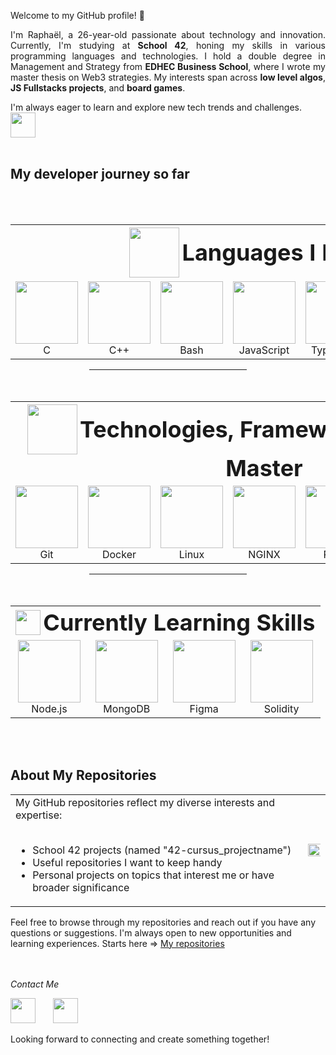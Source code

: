Welcome to my GitHub profile! 👋

<p align="justify">
I'm Raphaël, a 26-year-old passionate about technology and innovation. Currently, I'm studying at <b>School 42</b>, honing my skills in various programming languages and technologies. I hold a double degree in Management and Strategy from <b>EDHEC Business School</b>, where I wrote my master thesis on Web3 strategies. My interests span across <b>low level algos</b>, <b>JS Fullstacks projects</b>, and <b>board games</b>.
</p>
I'm always eager to learn and explore new tech trends and challenges. <img src="https://github.com/RaphRsl/RaphRsl/assets/79993112/fd5c91d2-e3c5-4472-9eea-8bf5694579f3" height="40">
<br><br>


## My developer journey so far
<br><br>

<!-- //////////////// -->
<!-- CODING LANGUAGES -->
<!-- //////////////// -->

<!-- TABLE - start -->
<table align="center">

  <!-- HEADER - start -->
  <tr>
    <th colspan="7" align="center">
      <img src="https://github.com/RaphRsl/RaphRsl/assets/79993112/acd27840-2338-4b39-8e2c-23fb2f0d96d7" height="80" style="vertical-align: middle;">
      <h2 style="display: inline; vertical-align: middle; font-size: 36px; margin: 0;">Languages I Master</h2>
    </th>
  </tr>
<!-- HEADER - end -->

<!-- LOGOS + TEXT - start -->
  <tr>
    <!-- C -->
    <td align="center">
      <img src="https://github.com/RaphRsl/RaphRsl/assets/79993112/fcb1c7dc-e637-435d-838c-bd4b99dfba5a" height="100">
      <br>C
    </td>
    <!-- C++ -->
    <td align="center">
      <img src="https://github.com/RaphRsl/RaphRsl/assets/79993112/ff912b7b-0067-4757-b706-0c50981751e2" height="100">
      <br>C++
    </td>
    <!-- Bash -->
    <td align="center">
      <img src="https://github.com/RaphRsl/RaphRsl/assets/79993112/f0b4fb58-b07d-4138-ab61-4f19c6d51cba" height="100">
      <br>Bash
    </td>
    <!-- JS -->
    <td align="center">
      <img src="https://github.com/user-attachments/assets/d8973538-6c66-4a4b-ae66-690420b15b3c" height="100">
      <br>JavaScript
    </td>
    <!-- TS -->
    <td align="center">
      <img src="https://github.com/RaphRsl/RaphRsl/assets/79993112/1e51df4f-d6e0-4fb5-80ae-cdf7ac7f92e4" height="100">
      <br>TypeScript
    </td>
    <!-- HTML CSS -->
    <td align="center">
      <img src="https://github.com/user-attachments/assets/d40208aa-4911-4901-9087-3e906b2fabe1" height="100">
      <br>HTML/CSS
    </td>
    <!-- Python -->
<!--
    <td align="center">
      <img src="https://github.com/RaphRsl/RaphRsl/assets/79993112/3ee9df3d-5c8a-43f2-96b0-9a14b0868381" height="100">
      <br>Python
    </td>
  -->
    <!-- SQL -->
    <td align="center">
      <img src="https://github.com/user-attachments/assets/df16d2a3-af48-491b-bd2f-80d7269a4b02" height="100">
      <br>SQL
    </td>
  </tr>
<!-- LOGOS + TEXT - end -->

</table>
<!-- TABLE - end -->


<!-- LINE -->
<hr style="width: 50%; margin: auto;">
<br><br>

<!-- ////////////////// -->
<!-- TOOLS & FRAMEWORKS -->
<!-- ////////////////// -->

<!-- TABLE - start -->
<table align="center">

  <!-- HEADER - start -->
  <tr>
    <th colspan="7" align="center">
      <img src="https://github.com/RaphRsl/RaphRsl/assets/79993112/da9d6859-1631-4253-b1d9-e6b76c35f0b9" height="80" style="vertical-align: middle;">
      <h2 style="display: inline; vertical-align: middle; font-size: 36px; margin: 0;">Technologies, Frameworks and Tools I Master</h2>
    </th>
  </tr>
  <!-- HEADER - end -->

  <!-- LOGOS + TEXT - start -->
  <tr>
    <!-- Git -->
    <td align="center">
      <img src="https://github.com/RaphRsl/RaphRsl/assets/79993112/6208a275-d95d-4708-8eae-2dccc4d51a5d" height="100">
      <br>Git
    </td>
    <!-- Docker -->
    <td align="center">
      <img src="https://github.com/RaphRsl/RaphRsl/assets/79993112/7896d98b-0b19-4805-b423-c4257fd76f49" height="100">
      <br>Docker
    </td>
    <!-- Linux -->
    <td align="center">
      <img src="https://github.com/RaphRsl/RaphRsl/assets/79993112/b113a6f1-3658-4874-83b6-9005a0d62396" height="100">
      <br>Linux
    </td>
    <!-- NGINX -->
    <td align="center">
      <img src="https://github.com/RaphRsl/RaphRsl/assets/79993112/9de900e2-db96-4277-93d6-d64190379ff7" height="100">
      <br>NGINX
    </td>
    <!-- REACTJS -->
    <td align="center">
      <img src="https://raw.githubusercontent.com/bablubambal/All_logo_and_pictures/7c0ac2ceb9f9d24992ec393d11fa7337d2f92466/frameworks/react.svg" height="100">
      <br>React
    </td>
    <!-- Django -->
    <td align="center">
      <img src="https://github.com/RaphRsl/RaphRsl/assets/79993112/4440f660-c4af-4b95-af8d-9b64a9d2f40e" height="100">
      <br>Django
    </td>
    <!-- MySQL -->
    <td align="center">
      <img src="https://github.com/RaphRsl/RaphRsl/assets/79993112/517739bc-95b0-4560-a2e2-3c04ad0aa387" height="100">
      <br>MySQL
    </td>
  </tr>
  <!-- LOGOS + TEXT - end -->

</table>
<!-- TABLE - end -->


<!-- LINE -->
<hr style="width: 50%; margin: auto;">
<br><br>


<!-- ////////////////// -->
<!-- CURRENTLY LEARNING -->
<!-- ////////////////// -->

<!-- TABLE - start -->
<table align="center">

  <!-- HEADER - start -->
  <tr>
    <th colspan="4" align="center">
      <img src="https://github.com/RaphRsl/RaphRsl/assets/79993112/e7c61635-0940-490b-ba71-113e0d29ffe5" height="40" style="vertical-align: middle;">
      <h2 style="display: inline; vertical-align: middle; font-size: 36px; margin: 0;">Currently Learning Skills</h2>
    </th>
  </tr>
  <!-- HEADER - end -->

  <!-- LOGOS + TEXT - start -->
  <tr>
    <!-- NODEJS -->
    <td align="center">
      <img src="https://raw.githubusercontent.com/bablubambal/All_logo_and_pictures/7c0ac2ceb9f9d24992ec393d11fa7337d2f92466/frameworks/nodejs.svg" height="100">
      <br>Node.js
    </td>
    <!-- MONGO DB -->
    <td align="center">
      <img src="https://raw.githubusercontent.com/bablubambal/All_logo_and_pictures/7c0ac2ceb9f9d24992ec393d11fa7337d2f92466/databases/mongodb.svg" height="100">
      <br>MongoDB
    </td>
    <!-- FIGMA -->
    <td align="center">
      <img src="https://upload.wikimedia.org/wikipedia/commons/thumb/3/33/Figma-logo.svg/800px-Figma-logo.svg.png" height="100">
      <br>Figma
    </td>
    <!-- SOLIDITY -->
    <td align="center">
      <img src="https://github.com/RaphRsl/RaphRsl/assets/79993112/7eb4df35-db08-45b6-b7d8-0856eb67aa5d" height="100">
      <br>Solidity
    </td>
  </tr>
  <!-- LOGOS + TEXT - end -->

</table>
<!-- TABLE - end -->


<br><br>

## About My Repositories

<!-- previous version kept for later
My GitHub repositories reflect my diverse interests and expertise:
* School 42 projects (named "42-cursus_projectname")
* Useful repositories I want to keep handy
* Personal projects on topics that interest me or have broader significance

<a href="https://github.com/anuraghazra/github-readme-stats">
	<img width="30%" src="https://github-readme-stats.vercel.app/api/top-langs/?username=raphrsl&layout=compact&theme=dark" />
</a>
-->

<table align="center">
  <tr>
    <td>
      My GitHub repositories reflect my diverse interests and expertise:<br><br>
      <ul>
        <li>School 42 projects (named "42-cursus_projectname")</li>
        <li>Useful repositories I want to keep handy</li>
        <li>Personal projects on topics that interest me or have broader significance</li>
      </ul>
    </td>
    <td>
      <a href="https://github.com/anuraghazra/github-readme-stats">
        <img width="180%" src="https://github-readme-stats.vercel.app/api/top-langs/?username=raphrsl&layout=compact&theme=dark" />
      </a>
    </td>
  </tr>
</table>


Feel free to browse through my repositories and reach out if you have any questions or suggestions. I'm always open to new opportunities and learning experiences.
Starts here => [My repositories](https://github.com/RaphRsl?tab=repositories)

<br><br>
*Contact Me*

[<img src="https://github.com/RaphRsl/RaphRsl/assets/79993112/616ce3fb-b121-465f-8a98-058efa6991d9" height="40">](raphael.roussel@edhec.com)&nbsp;&nbsp;&nbsp;&nbsp;&nbsp;&nbsp;
[<img src="https://github.com/RaphRsl/RaphRsl/assets/79993112/4c8d5482-c5dc-4925-87c0-16158d044994" height="40">](https://www.linkedin.com/in/rapha%C3%ABl-roussel-377566172/)

Looking forward to connecting and create something together!

<!-- to add later if needed 
<img width="50%" src="https://github-readme-stats.vercel.app/api?username=raphrsl&show_icons=true&theme=dark" />
-->

